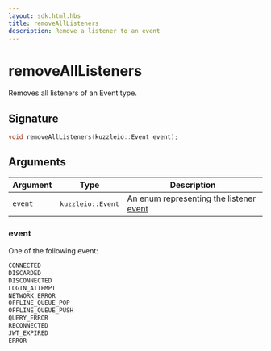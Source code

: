 ```yaml
---
layout: sdk.html.hbs
title: removeAllListeners
description: Remove a listener to an event
---
```


# removeAllListeners

Removes all listeners of an Event type.

## Signature

```cpp
void removeAllListeners(kuzzleio::Event event);
```

## Arguments

| Argument | Type                       | Description                                                   |
| -------- | -------------------------- | ------------------------------------------------------------- |
| `event`  | <pre>kuzzleio::Event</pre> | An enum representing the listener [event](/sdk/cpp/1/events/) |

### event

One of the following event:

```cpp
CONNECTED
DISCARDED
DISCONNECTED
LOGIN_ATTEMPT
NETWORK_ERROR
OFFLINE_QUEUE_POP
OFFLINE_QUEUE_PUSH
QUERY_ERROR
RECONNECTED
JWT_EXPIRED
ERROR
```
